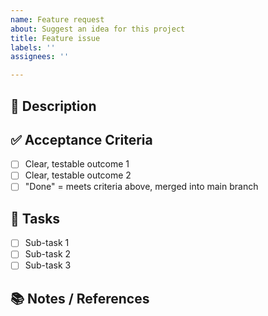```yaml
---
name: Feature request
about: Suggest an idea for this project
title: Feature issue
labels: ''
assignees: ''

---
```


## 📝 Description
<!-- Short summary of the feature or task. Why is it needed? -->

## ✅ Acceptance Criteria
- [ ] Clear, testable outcome 1  
- [ ] Clear, testable outcome 2  
- [ ] "Done" = meets criteria above, merged into main branch  

## 🔨 Tasks
- [ ] Sub-task 1  
- [ ] Sub-task 2  
- [ ] Sub-task 3  

## 📚 Notes / References
<!-- Links, diagrams, docs, or related issues -->
